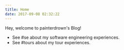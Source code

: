 ```yaml
---
title: Home
date: 2017-09-08 02:32:22
---
```


Hey, welcome to painterdrown's Blog!

  + See #se about my software engineering experiences.
  + See #tours about my tour experiences.
